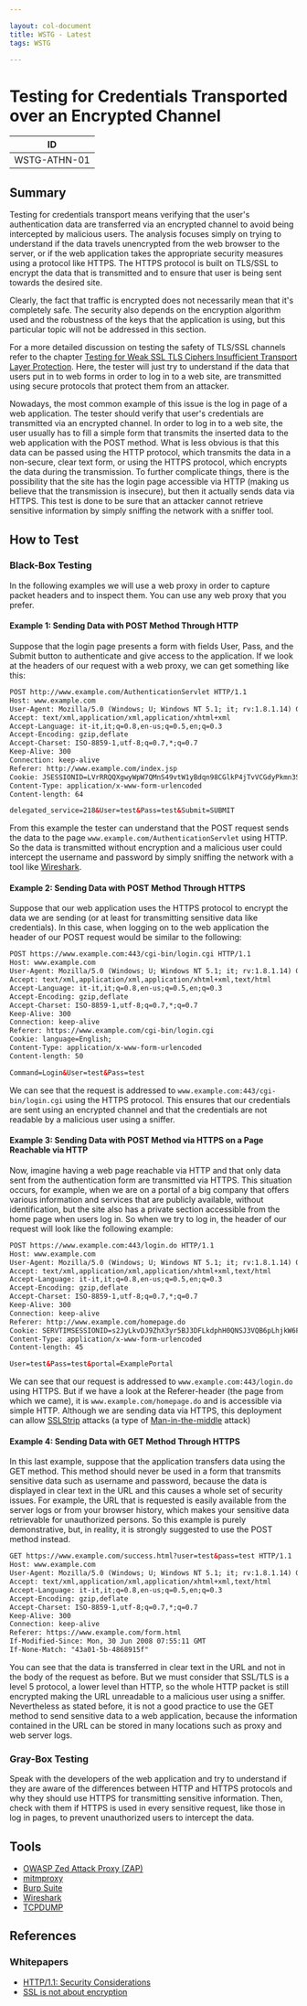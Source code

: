 ```yaml
---

layout: col-document
title: WSTG - Latest
tags: WSTG

---
```

# Testing for Credentials Transported over an Encrypted Channel

|ID            |
|--------------|
|WSTG-ATHN-01|

## Summary

Testing for credentials transport means verifying that the user's authentication data are transferred via an encrypted channel to avoid being intercepted by malicious users. The analysis focuses simply on trying to understand if the data travels unencrypted from the web browser to the server, or if the web application takes the appropriate security measures using a protocol like HTTPS. The HTTPS protocol is built on TLS/SSL to encrypt the data that is transmitted and to ensure that user is being sent towards the desired site.

Clearly, the fact that traffic is encrypted does not necessarily mean that it's completely safe. The security also depends on the encryption algorithm used and the robustness of the keys that the application is using, but this particular topic will not be addressed in this section.

For a more detailed discussion on testing the safety of TLS/SSL channels refer to the chapter [Testing for Weak SSL TLS Ciphers Insufficient Transport Layer Protection](../09-Testing_for_Weak_Cryptography/01-Testing_for_Weak_SSL_TLS_Ciphers_Insufficient_Transport_Layer_Protection.md). Here, the tester will just try to understand if the data that users put in to web forms in order to log in to a web site, are transmitted using secure protocols that protect them from an attacker.

Nowadays, the most common example of this issue is the log in page of a web application. The tester should verify that user's credentials are transmitted via an encrypted channel. In order to log in to a web site, the user usually has to fill a simple form that transmits the inserted data to the web application with the POST method. What is less obvious is that this data can be passed using the HTTP protocol, which transmits the data in a non-secure, clear text form, or using the HTTPS protocol, which encrypts the data during the transmission. To further complicate things, there is the possibility that the site has the login page accessible via HTTP (making us believe that the transmission is insecure), but then it actually sends data via HTTPS. This test is done to be sure that an attacker cannot retrieve sensitive information by simply sniffing the network with a sniffer tool.

## How to Test

### Black-Box Testing

In the following examples we will use a web proxy in order to capture packet headers and to inspect them. You can use any web proxy that you prefer.

#### Example 1: Sending Data with POST Method Through HTTP

Suppose that the login page presents a form with fields User, Pass, and the Submit button to authenticate and give access to the application. If we look at the headers of our request with a web proxy, we can get something like this:

```html
POST http://www.example.com/AuthenticationServlet HTTP/1.1
Host: www.example.com
User-Agent: Mozilla/5.0 (Windows; U; Windows NT 5.1; it; rv:1.8.1.14) Gecko/20080404
Accept: text/xml,application/xml,application/xhtml+xml
Accept-Language: it-it,it;q=0.8,en-us;q=0.5,en;q=0.3
Accept-Encoding: gzip,deflate
Accept-Charset: ISO-8859-1,utf-8;q=0.7,*;q=0.7
Keep-Alive: 300
Connection: keep-alive
Referer: http://www.example.com/index.jsp
Cookie: JSESSIONID=LVrRRQQXgwyWpW7QMnS49vtW1yBdqn98CGlkP4jTvVCGdyPkmn3S!
Content-Type: application/x-www-form-urlencoded
Content-length: 64

delegated_service=218&User=test&Pass=test&Submit=SUBMIT
```

From this example the tester can understand that the POST request sends the data to the page `www.example.com/AuthenticationServlet` using HTTP. So the data is transmitted without encryption and a malicious user could intercept the username and password by simply sniffing the network with a tool like [Wireshark](https://www.wireshark.org).

#### Example 2: Sending Data with POST Method Through HTTPS

Suppose that our web application uses the HTTPS protocol to encrypt the data we are sending (or at least for transmitting sensitive data like credentials). In this case, when logging on to the web application the header of our POST request would be similar to the following:

```html
POST https://www.example.com:443/cgi-bin/login.cgi HTTP/1.1
Host: www.example.com
User-Agent: Mozilla/5.0 (Windows; U; Windows NT 5.1; it; rv:1.8.1.14) Gecko/20080404
Accept: text/xml,application/xml,application/xhtml+xml,text/html
Accept-Language: it-it,it;q=0.8,en-us;q=0.5,en;q=0.3
Accept-Encoding: gzip,deflate
Accept-Charset: ISO-8859-1,utf-8;q=0.7,*;q=0.7
Keep-Alive: 300
Connection: keep-alive
Referer: https://www.example.com/cgi-bin/login.cgi
Cookie: language=English;
Content-Type: application/x-www-form-urlencoded
Content-length: 50

Command=Login&User=test&Pass=test
```

We can see that the request is addressed to `www.example.com:443/cgi-bin/login.cgi` using the HTTPS protocol. This ensures that our credentials are sent using an encrypted channel and that the credentials are not readable by a malicious user using a sniffer.

#### Example 3: Sending Data with POST Method via HTTPS on a Page Reachable via HTTP

Now, imagine having a web page reachable via HTTP and that only data sent from the authentication form are transmitted via HTTPS. This situation occurs, for example, when we are on a portal of a big company that offers various information and services that are publicly available, without identification, but the site also has a private section accessible from the home page when users log in. So when we try to log in, the header of our request will look like the following example:

```html
POST https://www.example.com:443/login.do HTTP/1.1
Host: www.example.com
User-Agent: Mozilla/5.0 (Windows; U; Windows NT 5.1; it; rv:1.8.1.14) Gecko/20080404
Accept: text/xml,application/xml,application/xhtml+xml,text/html
Accept-Language: it-it,it;q=0.8,en-us;q=0.5,en;q=0.3
Accept-Encoding: gzip,deflate
Accept-Charset: ISO-8859-1,utf-8;q=0.7,*;q=0.7
Keep-Alive: 300
Connection: keep-alive
Referer: http://www.example.com/homepage.do
Cookie: SERVTIMSESSIONID=s2JyLkvDJ9ZhX3yr5BJ3DFLkdphH0QNSJ3VQB6pLhjkW6F
Content-Type: application/x-www-form-urlencoded
Content-length: 45

User=test&Pass=test&portal=ExamplePortal
```

We can see that our request is addressed to `www.example.com:443/login.do` using HTTPS. But if we have a look at the Referer-header (the page from which we came), it is `www.example.com/homepage.do` and is accessible via simple HTTP. Although we are sending data via HTTPS, this deployment can allow [SSLStrip](https://moxie.org/software/sslstrip/) attacks (a type of [Man-in-the-middle](https://en.wikipedia.org/wiki/Man-in-the-middle_attack) attack)

#### Example 4: Sending Data with GET Method Through HTTPS

In this last example, suppose that the application transfers data using the GET method. This method should never be used in a form that transmits sensitive data such as username and password, because the data is displayed in clear text in the URL and this causes a whole set of security issues. For example, the URL that is requested is easily available from the server logs or from your browser history, which makes your sensitive data retrievable for unauthorized persons. So this example is purely demonstrative, but, in reality, it is strongly suggested to use the POST method instead.

```html
GET https://www.example.com/success.html?user=test&pass=test HTTP/1.1
Host: www.example.com
User-Agent: Mozilla/5.0 (Windows; U; Windows NT 5.1; it; rv:1.8.1.14) Gecko/20080404
Accept: text/xml,application/xml,application/xhtml+xml,text/html
Accept-Language: it-it,it;q=0.8,en-us;q=0.5,en;q=0.3
Accept-Encoding: gzip,deflate
Accept-Charset: ISO-8859-1,utf-8;q=0.7,*;q=0.7
Keep-Alive: 300
Connection: keep-alive
Referer: https://www.example.com/form.html
If-Modified-Since: Mon, 30 Jun 2008 07:55:11 GMT
If-None-Match: "43a01-5b-4868915f"
```

You can see that the data is transferred in clear text in the URL and not in the body of the request as before. But we must consider that SSL/TLS is a level 5 protocol, a lower level than HTTP, so the whole HTTP packet is still encrypted making the URL unreadable to a malicious user using a sniffer. Nevertheless as stated before, it is not a good practice to use the GET method to send sensitive data to a web application, because the information contained in the URL can be stored in many locations such as proxy and web server logs.

### Gray-Box Testing

Speak with the developers of the web application and try to understand if they are aware of the differences between HTTP and HTTPS protocols and why they should use HTTPS for transmitting sensitive information. Then, check with them if HTTPS is used in every sensitive request, like those in log in pages, to prevent unauthorized users to intercept the data.

## Tools

- [OWASP Zed Attack Proxy (ZAP)](https://owasp.org/www-project-zap/)
- [mitmproxy](https://mitmproxy.org)
- [Burp Suite](https://portswigger.net/burp)
- [Wireshark](https://www.wireshark.org/)
- [TCPDUMP](https://www.tcpdump.org/)

## References

### Whitepapers

- [HTTP/1.1: Security Considerations](https://www.w3.org/Protocols/rfc2616/rfc2616-sec15.html)
- [SSL is not about encryption](https://www.troyhunt.com/ssl-is-not-about-encryption/)
